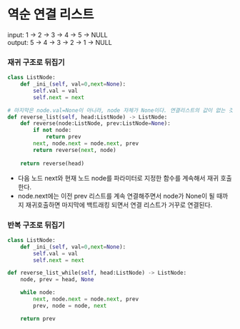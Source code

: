 # 역순 연결 리스트
input: 1 -> 2 -> 3 -> 4 -> 5 -> NULL   
output: 5 -> 4 -> 3 -> 2 -> 1 -> NULL   
### 재귀 구조로 뒤집기
```python
class ListNode:
    def _ini_(self, val=0,next=None):
        self.val = val
        self.next = next

# 마지막은 node.val=None이 아니라, node 자체가 None이다. 연결리스트의 값이 없는 것이 아니라 리스트 자체가 없는 개념 
def reverse_list(self, head:ListNode) -> ListNode:
    def reverse(node:ListNode, prev:ListNode=None):
        if not node:
            return prev
        next, node.next = node.next, prev
        return reverse(next, node)
    
    return reverse(head)
```

* 다음 노드 next와 현재 노드 node를 파라미터로 지정한 함수를 계속해서 재귀 호출한다.
* node.next에는 이전 prev 리스트를 계속 연결해주면서 node가 None이 될 때까지 재귀호출하면 
마지막에 백트래킹 되면서 연결 리스트가 거꾸로 연결된다.

### 반복 구조로 뒤집기
```python
class ListNode:
    def _ini_(self, val=0,next=None):
        self.val = val
        self.next = next

def reverse_list_while(self, head:ListNode) -> ListNode:
    node, prev = head, None

    while node:
        next, node.next = node.next, prev
        prev, node = node, next

    return prev
```
